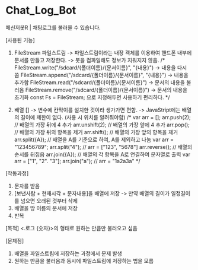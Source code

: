 # Chat_Log_Bot
메신저봇R | 채팅로그를 불러올 수 있습니다.

[사용된 기능]

1. FileStream 파일스트림
-> 파일스트림이라는 내장 객체를 이용하여 핸드폰 내부에 문서를 만들고 저장한다.
-> 봇을 컴파일해도 정보가 지워지지 않음.
/*
FileStream.write("/sdcard/{폴더이름}/{문서이름}", "{내용}")    -> 내용을 다시 씀
FileStream.append("/sdcard/{폴더이름}/{문서이름}", "{내용}")   -> 내용을 추가함
FileStream.read("/sdcard/{폴더이름}/{문서이름}")               -> 문서의 내용을 불러옴
FileStream.remove("/sdcard/{폴더이름}/{문서이름}")             -> 문서의 내용을 초기화
const Fs = FileStream; 으로 지정해두면 사용하기 편리하다.
*/

2. 배열 []
-> 변수에 칸막이를 설치한 것이라 생가가면 편함.
-> JavaStript에는 배열의 길이에 제한이 없다. (사용 시 위치를 알려줘야함)
/*
var arr = [];
arr.push(2);      // 배열의 가장 뒤에 4 추가
arr.unshift(2);   // 배열의 가장 앞에 4 추가
arr.pop();        // 배열의 가장 뒤의 항목을 제거
arr.shift();      // 배열의 가장 앞의 항목을 제거
arr.split({A});   // 배열을 A를 기준으로 하여, A를 제외하고 나눔
                   var arr = "123456789";
                   arr.split("4"); // arr = ["123", "5678"]
arr.reverse();    // 배열의 순서를 뒤집음
arr.join({A});    // 배열의 각 항목을 A로 연결하여 문자열로 출력
                   var arr = ["1", "2". "3"];
                   arr.join("a"); // arr = "1a2a3a"
*/


[작동과정]
1. 문자를 받음
2. [보낸사람 + 현재시각 + 문자내용]을 배열에 저장       -> 만약 배열의 길이가 일정길이를 넘으면 오래된 것부터 삭제
3. 배열을 방 이름의 문서에 저장
4. 반복

[목적]
<.로그 {숫자}>의 형태로 원하는 만큼만 불러오고 싶음

[문제점]
1. 배열을 파일스트림에 저장하는 과정에서 문제 발생
2. 원하는 만큼을 불러옴과 동시에 파일스트림에 저장하는 법을 모름
